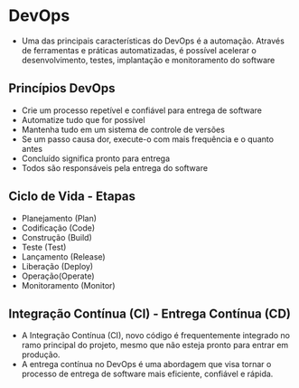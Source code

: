# DevOps

- Uma das principais características do DevOps é a automação. Através de ferramentas e práticas
automatizadas, é possível acelerar o desenvolvimento, testes, implantação e monitoramento do
software

## Princípios DevOps
- Crie um processo repetível e confiável para entrega de software
- Automatize tudo que for possível
- Mantenha tudo em um sistema de controle de versões
- Se um passo causa dor, execute-o com mais frequência e o quanto antes
- Concluído significa pronto para entrega
- Todos são responsáveis pela entrega do software

## Ciclo de Vida - Etapas
- Planejamento (Plan)
- Codificação (Code)
- Construção (Build)
- Teste (Test)
- Lançamento (Release)
- Liberação (Deploy)
- Operação(Operate)
- Monitoramento (Monitor)

## Integração Contínua (CI) - Entrega Contínua (CD)
- A Integração Contínua (CI), novo código é frequentemente integrado no ramo principal do
projeto, mesmo que não esteja pronto para entrar em produção.
- A entrega contínua no DevOps é uma abordagem que visa tornar o processo de entrega de
software mais eficiente, confiável e rápida.



